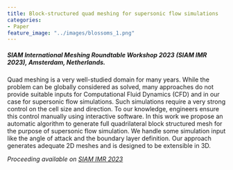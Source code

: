 ```yaml
---
title: Block-structured quad meshing for supersonic flow simulations
categories:
- Paper
feature_image: "../images/blossoms_1.png"
---
```


##### SIAM International Meshing Roundtable Workshop 2023 (SIAM IMR 2023), Amsterdam, Netherlands.

Quad meshing is a very well-studied domain for many years. While the problem can be globally considered as solved, many approaches do not provide suitable inputs for Computational Fluid Dynamics (CFD) and in our case for supersonic flow simulations. Such simulations require a very strong control on the cell size and direction. To our knowledge, engineers ensure this control manually using interactive software. In this work we propose an automatic algorithm to generate full quadrilateral block structured mesh for the purpose of supersonic flow simulation. We handle some simulation input like the angle of attack and the boundary layer definition. Our approach generates adequate 2D meshes and is designed to be extensible in 3D.

<!-- more -->


_Proceeding available on [SIAM IMR 2023](https://internationalmeshingroundtable.com/assets/papers/2023/11-Roche-compressed.pdf)_
